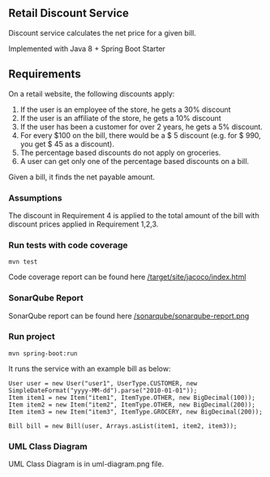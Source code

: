 ## Retail Discount Service
Discount service calculates the net price for a given bill.  

Implemented with Java 8 + Spring Boot Starter

## Requirements
On a retail website, the following discounts apply:
1. If the user is an employee of the store, he gets a 30% discount
2. If the user is an affiliate of the store, he gets a 10% discount
3. If the user has been a customer for over 2 years, he gets a 5% discount.
4. For every $100 on the bill, there would be a $ 5 discount (e.g. for $ 990, you get $ 45 as a discount).
5. The percentage based discounts do not apply on groceries.
6. A user can get only one of the percentage based discounts on a bill. 

Given a bill, it finds the net payable amount.

### Assumptions
The discount in Requirement 4 is applied to the total amount of the bill with discount prices applied in Requirement 1,2,3.


### Run tests with code coverage
```
mvn test
```
Code coverage report can be found here [/target/site/jacoco/index.html](/target/site/jacoco/index.html)

### SonarQube Report
SonarQube report can be found here [/sonarqube/sonarqube-report.png](/sonarqube/sonarqube-report.png)

### Run project
```
mvn spring-boot:run
```

It runs the service with an example bill as below:

    User user = new User("user1", UserType.CUSTOMER, new SimpleDateFormat("yyyy-MM-dd").parse("2010-01-01"));
    Item item1 = new Item("item1", ItemType.OTHER, new BigDecimal(100));
    Item item2 = new Item("item2", ItemType.OTHER, new BigDecimal(200));
    Item item3 = new Item("item3", ItemType.GROCERY, new BigDecimal(200));
    
    Bill bill = new Bill(user, Arrays.asList(item1, item2, item3));

### UML Class Diagram
UML Class Diagram is in uml-diagram.png file.